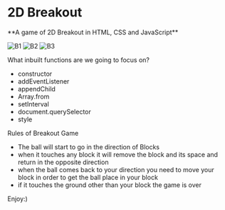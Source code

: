 <h1> 2D Breakout </h1>
**A game of 2D Breakout in HTML, CSS and JavaScript**

![B1](https://github.com/mujtbkhn/breakout-game/assets/86319200/4a87e0d1-bb83-4b72-a920-8f9ab7739a84)
![B2](https://github.com/mujtbkhn/breakout-game/assets/86319200/2f87bbd5-eae8-41eb-b604-2d3f967c6074)
![B3](https://github.com/mujtbkhn/breakout-game/assets/86319200/af61ded3-8d5e-4557-9c8f-7a72a1a7015c)

What inbuilt functions are we going to focus on?

* constructor
* addEventListener
* appendChild
* Array.from
* setInterval
* document.querySelector
* style

Rules of Breakout Game

* The ball will start to go in the direction of Blocks
* when it touches any block it will remove the block and its space and return in the opposite direction
* when the ball comes back to your direction you need to move your block in order to get the ball place in your block 
* if it touches the ground other than your block the game is over

Enjoy:)
